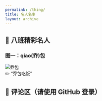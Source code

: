 ```yaml
---
permalink: /thing/
title: 名人名事
layout: archive
---
```


## 📸 八班精彩名人

### 图一：qiao(乔)包

![乔包](assets/images/zuowen.jpg)  
✏️ “乔包吃饭”
## 💬 评论区（请使用 GitHub 登录）

<div id="giscus_thread"></div>
<script src="https://giscus.app/client.js"
        data-repo="siyuan211/siyuan211.github.io"
        data-repo-id="R_kgDOPKMkKA"
        data-category="General"
     data-category-id="DIC_kwDOPKMkKM4Cs0hY"
        data-mapping="pathname"
        data-reactions-enabled="1"
        data-theme="light"
        crossorigin="anonymous"
        async>
</script>

